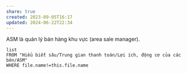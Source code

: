 ```yaml
---
share: true
created: 2023-09-05T16:17
updated: 2024-06-22T22:34
---
```

ASM là quản lý bán hàng khu vực (area sale manager).
```dataview
list 
FROM "Hiểu biết sâu/Trung gian thanh toán/Lợi ích, động cơ của các bên/ASM" 
WHERE file.name!=this.file.name
```